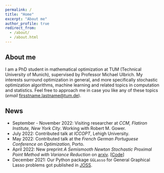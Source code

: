 ```yaml
---
permalink: /
title: "Home"
excerpt: "About me"
author_profile: true
redirect_from: 
  - /about/
  - /about.html
---
```


About me
-------------
I am a PhD student in mathematical optimization at TUM (Technical University of Munich), supervised by Professor Michael Ulbrich. My interests surround optimization in general, and more specifically stochastic optimization algorithms, machine learning and related topics in computation and statistics. Feel free to approach me in case you like any of these topics (*email* firsstname.lastname@tum.de).

News
----------
* September - November 2022: Visiting researcher at *CCM, Flatiron Institute, New York City*. Working with Robert M. Gower.
* July 2022: Contributed talk at *ICCOPT*, Lehigh University.
* May 2022: Contributed talk at the *French German Portuguese Conference on Optimization*, Porto.
* April 2022: New preprint *A Semismooth Newton Stochastic Proximal Point Method with Variance Reduction* on [arxiv](https://arxiv.org/pdf/2204.00406.pdf). [[Code](https://github.com/fabian-sp/snspp)]
* December 2021: Our Python package `GGLasso` for General Graphical Lasso problems got published in [JOSS](https://joss.theoj.org/papers/10.21105/joss.03865).
